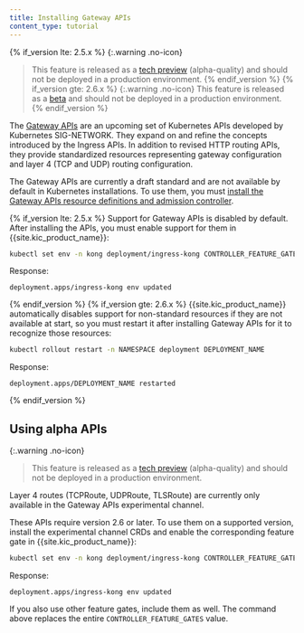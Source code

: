 ```yaml
---
title: Installing Gateway APIs
content_type: tutorial
---
```


{% if_version lte: 2.5.x %}
{:.warning .no-icon}
> This feature is released as a [tech preview](/gateway/latest/availability-stages/#tech-preview) (alpha-quality) and should not be deployed in a production environment.
{% endif_version %}
{% if_version gte: 2.6.x %}
{:.warning .no-icon}
> This feature is released as a [beta](/gateway/latest/availability-stages/#beta) and should not be deployed in a production environment.
{% endif_version %}

The [Gateway APIs](https://gateway-api.sigs.k8s.io/) are an upcoming set of
Kubernetes APIs developed by Kubernetes SIG-NETWORK. They expand on and refine
the concepts introduced by the Ingress APIs. In addition to revised HTTP
routing APIs, they provide standardized resources representing gateway
configuration and layer 4 (TCP and UDP) routing configuration.

The Gateway APIs are currently a draft standard and are not available by
default in Kubernetes installations. To use them, you must [install the Gateway
APIs resource definitions and admission controller](https://gateway-api.sigs.k8s.io/guides/#installing-gateway-api).

{% if_version lte: 2.5.x %}
Support for Gateway APIs is disabled by default. After installing the APIs, you
must enable support for them in {{site.kic_product_name}}:

```bash
kubectl set env -n kong deployment/ingress-kong CONTROLLER_FEATURE_GATES="Gateway=true" -c ingress-controller
```
Response:
```text
deployment.apps/ingress-kong env updated
```
{% endif_version %}
{% if_version gte: 2.6.x %}
{{site.kic_product_name}} automatically disables support for non-standard
resources if they are not available at start, so you must restart it after
installing Gateway APIs for it to recognize those resources:

```bash
kubectl rollout restart -n NAMESPACE deployment DEPLOYMENT_NAME
```
Response:
```text
deployment.apps/DEPLOYMENT_NAME restarted
```
{% endif_version %}

## Using alpha APIs

{:.warning .no-icon}
> This feature is released as a [tech preview](/gateway/latest/availability-stages/#tech-preview) (alpha-quality) and should not be deployed in a production environment.

Layer 4 routes (TCPRoute, UDPRoute, TLSRoute) are currently only available in
the Gateway APIs experimental channel. 

These APIs require version 2.6 or later. To use them on a supported version,
install the experimental channel CRDs and enable the corresponding feature gate
in {{site.kic_product_name}}:

```bash
kubectl set env -n kong deployment/ingress-kong CONTROLLER_FEATURE_GATES="GatewayAlpha=true" -c ingress-controller
```
Response:
```text
deployment.apps/ingress-kong env updated
```

If you also use other feature gates, include them as well. The command above
replaces the entire `CONTROLLER_FEATURE_GATES` value.
